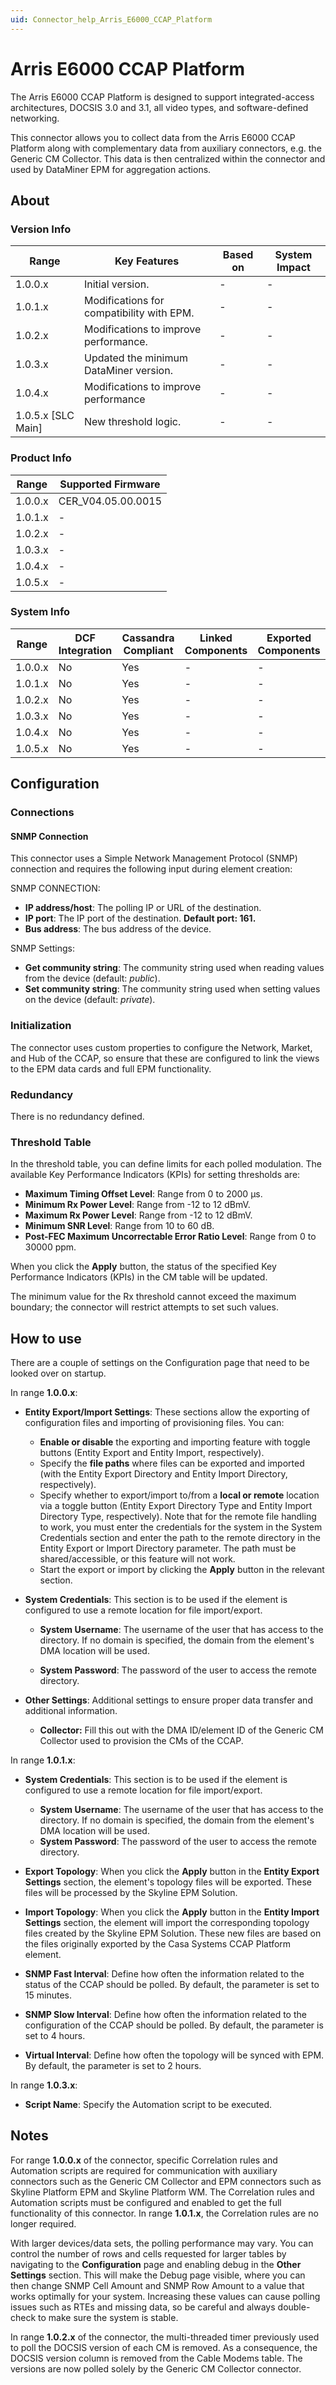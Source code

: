 ```yaml
---
uid: Connector_help_Arris_E6000_CCAP_Platform
---
```


# Arris E6000 CCAP Platform

The Arris E6000 CCAP Platform is designed to support integrated-access architectures, DOCSIS 3.0 and 3.1, all video types, and software-defined networking.

This connector allows you to collect data from the Arris E6000 CCAP Platform along with complementary data from auxiliary connectors, e.g. the Generic CM Collector. This data is then centralized within the connector and used by DataMiner EPM for aggregation actions.

## About

### Version Info

| Range              | Key Features                              | Based on | System Impact |
|--------------------|-------------------------------------------|----------|---------------|
| 1.0.0.x            | Initial version.                          | -        | -             |
| 1.0.1.x            | Modifications for compatibility with EPM. | -        | -             |
| 1.0.2.x            | Modifications to improve performance.     | -        | -             |
| 1.0.3.x            | Updated the minimum DataMiner version.    | -        | -             |
| 1.0.4.x            | Modifications to improve performance      | -        | -             |
| 1.0.5.x [SLC Main] | New threshold logic.                      | -        | -             |

### Product Info

| Range     | Supported Firmware     |
|-----------|------------------------|
| 1.0.0.x   | CER_V04.05.00.0015     |
| 1.0.1.x   | -                      |
| 1.0.2.x   | -                      |
| 1.0.3.x   | -                      |
| 1.0.4.x   | -                      |
| 1.0.5.x   | -                      |

### System Info

| Range     | DCF Integration     | Cassandra Compliant     | Linked Components     | Exported Components     |
|-----------|---------------------|-------------------------|-----------------------|-------------------------|
| 1.0.0.x   | No                  | Yes                     | -                     | -                       |
| 1.0.1.x   | No                  | Yes                     | -                     | -                       |
| 1.0.2.x   | No                  | Yes                     | -                     | -                       |
| 1.0.3.x   | No                  | Yes                     | -                     | -                       |
| 1.0.4.x   | No                  | Yes                     | -                     | -                       |
| 1.0.5.x   | No                  | Yes                     | -                     | -                       |

## Configuration

### Connections

#### SNMP Connection

This connector uses a Simple Network Management Protocol (SNMP) connection and requires the following input during element creation:

SNMP CONNECTION:

- **IP address/host**: The polling IP or URL of the destination.
- **IP port**: The IP port of the destination. **Default port: 161.**
- **Bus address**: The bus address of the device.

SNMP Settings:

- **Get community string**: The community string used when reading values from the device (default: *public*).
- **Set community string**: The community string used when setting values on the device (default: *private*).

### Initialization

The connector uses custom properties to configure the Network, Market, and Hub of the CCAP, so ensure that these are configured to link the views to the EPM data cards and full EPM functionality.

### Redundancy

There is no redundancy defined.

### Threshold Table

In the threshold table, you can define limits for each polled modulation. The available Key Performance Indicators (KPIs) for setting thresholds are:

- **Maximum Timing Offset Level**: Range from 0 to 2000 µs.
- **Minimum Rx Power Level**: Range from -12 to 12 dBmV.
- **Maximum Rx Power Level**: Range from -12 to 12 dBmV.
- **Minimum SNR Level**: Range from 10 to 60 dB.
- **Post-FEC Maximum Uncorrectable Error Ratio Level**: Range from 0 to 30000 ppm.

When you click the **Apply** button, the status of the specified Key Performance Indicators (KPIs) in the CM table will be updated.

The minimum value for the Rx threshold cannot exceed the maximum boundary; the connector will restrict attempts to set such values.

## How to use

There are a couple of settings on the Configuration page that need to be looked over on startup.

In range **1.0.0.x**:

- **Entity Export/Import Settings**: These sections allow the exporting of configuration files and importing of provisioning files. You can:

  - **Enable or disable** the exporting and importing feature with toggle buttons (Entity Export and Entity Import, respectively).
  - Specify the **file paths** where files can be exported and imported (with the Entity Export Directory and Entity Import Directory, respectively).
  - Specify whether to export/import to/from a **local or remote** location via a toggle button (Entity Export Directory Type and Entity Import Directory Type, respectively). Note that for the remote file handling to work, you must enter the credentials for the system in the System Credentials section and enter the path to the remote directory in the Entity Export or Import Directory parameter. The path must be shared/accessible, or this feature will not work.
  - Start the export or import by clicking the **Apply** button in the relevant section.

- **System Credentials**: This section is to be used if the element is configured to use a remote location for file import/export.

  - **System Username**: The username of the user that has access to the directory. If no domain is specified, the domain from the element's DMA location will be used.

  - **System Password**: The password of the user to access the remote directory.

- **Other Settings**: Additional settings to ensure proper data transfer and additional information.

  - **Collector:** Fill this out with the DMA ID/element ID of the Generic CM Collector used to provision the CMs of the CCAP.

In range **1.0.1.x**:

- **System Credentials**: This section is to be used if the element is configured to use a remote location for file import/export.

  - **System Username**: The username of the user that has access to the directory. If no domain is specified, the domain from the element's DMA location will be used.
  - **System Password**: The password of the user to access the remote directory.

- **Export Topology**: When you click the **Apply** button in the **Entity Export Settings** section, the element's topology files will be exported. These files will be processed by the Skyline EPM Solution.
- **Import Topology**: When you click the **Apply** button in the **Entity Import Settings** section, the element will import the corresponding topology files created by the Skyline EPM Solution. These new files are based on the files originally exported by the Casa Systems CCAP Platform element.
- **SNMP Fast Interval**: Define how often the information related to the status of the CCAP should be polled. By default, the parameter is set to 15 minutes.
- **SNMP Slow Interval**: Define how often the information related to the configuration of the CCAP should be polled. By default, the parameter is set to 4 hours.
- **Virtual Interval**: Define how often the topology will be synced with EPM. By default, the parameter is set to 2 hours.

In range **1.0.3.x**:

- **Script Name**: Specify the Automation script to be executed.

## Notes

For range **1.0.0.x** of the connector, specific Correlation rules and Automation scripts are required for communication with auxiliary connectors such as the Generic CM Collector and EPM connectors such as Skyline Platform EPM and Skyline Platform WM. The Correlation rules and Automation scripts must be configured and enabled to get the full functionality of this connector. In range **1.0.1.x**, the Correlation rules are no longer required.

With larger devices/data sets, the polling performance may vary. You can control the number of rows and cells requested for larger tables by navigating to the **Configuration** page and enabling debug in the **Other Settings** section. This will make the Debug page visible, where you can then change SNMP Cell Amount and SNMP Row Amount to a value that works optimally for your system. Increasing these values can cause polling issues such as RTEs and missing data, so be careful and always double-check to make sure the system is stable.

In range **1.0.2.x** of the connector, the multi-threaded timer previously used to poll the DOCSIS version of each CM is removed. As a consequence, the DOCSIS version column is removed from the Cable Modems table. The versions are now polled solely by the Generic CM Collector connector.
